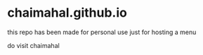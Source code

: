 # chaimahal.github.io
this repo has been made for personal use just for hosting a menu

do visit chaimahal

